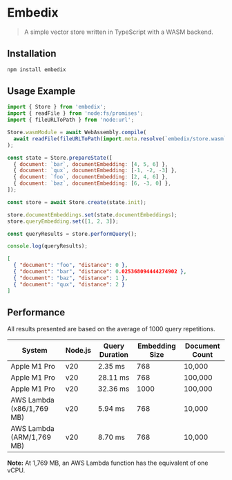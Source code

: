 # Embedix

> A simple vector store written in TypeScript with a WASM backend.

## Installation

```sh
npm install embedix
```

## Usage Example

```js
import { Store } from 'embedix';
import { readFile } from 'node:fs/promises';
import { fileURLToPath } from 'node:url';

Store.wasmModule = await WebAssembly.compile(
  await readFile(fileURLToPath(import.meta.resolve(`embedix/store.wasm`))),
);

const state = Store.prepareState([
  { document: `bar`, documentEmbedding: [4, 5, 6] },
  { document: `qux`, documentEmbedding: [-1, -2, -3] },
  { document: `foo`, documentEmbedding: [2, 4, 6] },
  { document: `baz`, documentEmbedding: [6, -3, 0] },
]);

const store = await Store.create(state.init);

store.documentEmbeddings.set(state.documentEmbeddings);
store.queryEmbedding.set([1, 2, 3]);

const queryResults = store.performQuery();

console.log(queryResults);
```

```json
[
  { "document": "foo", "distance": 0 },
  { "document": "bar", "distance": 0.025368094444274902 },
  { "document": "baz", "distance": 1 },
  { "document": "qux", "distance": 2 }
]
```

## Performance

All results presented are based on the average of 1000 query repetitions.

| System                    | Node.js | Query Duration | Embedding Size | Document Count |
| ------------------------- | ------- | -------------- | -------------- | -------------- |
| Apple M1 Pro              | v20     | 2.35 ms        | 768            | 10,000         |
| Apple M1 Pro              | v20     | 28.11 ms       | 768            | 100,000        |
| Apple M1 Pro              | v20     | 32.36 ms       | 1000           | 100,000        |
| AWS Lambda (x86/1,769 MB) | v20     | 5.94 ms        | 768            | 10,000         |
| AWS Lambda (ARM/1,769 MB) | v20     | 8.70 ms        | 768            | 10,000         |

**Note:** At 1,769 MB, an AWS Lambda function has the equivalent of one vCPU.
